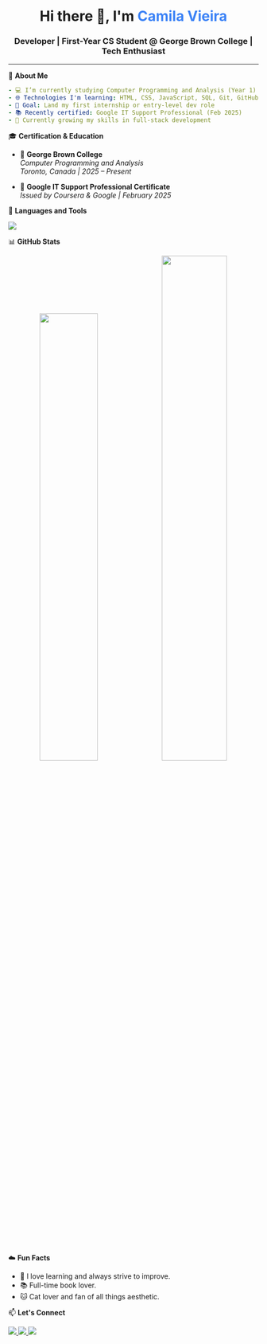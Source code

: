 <h1 align="center">Hi there 👋, I'm <span style="color:#3B82F6;">Camila Vieira</span></h1>
<h3 align="center">Developer | First-Year CS Student @ George Brown College | Tech Enthusiast</h3>

---

🌟 **About Me**  
```yaml
- 💻 I’m currently studying Computer Programming and Analysis (Year 1)
- 🌐 Technologies I'm learning: HTML, CSS, JavaScript, SQL, Git, GitHub
- 🎯 Goal: Land my first internship or entry-level dev role
- 📚 Recently certified: Google IT Support Professional (Feb 2025)
- 🌱 Currently growing my skills in full-stack development
```

🎓 **Certification & Education**

- 🏫 **George Brown College**  
  *Computer Programming and Analysis*  
  *Toronto, Canada | 2025 – Present*

- 📜 **Google IT Support Professional Certificate**  
  *Issued by Coursera & Google | February 2025*


💙 **Languages and Tools**
<p align="left"> <img src="https://skillicons.dev/icons?i=html,css,js,git,github,vscode,linux,bash" /> </p>

📊 **GitHub Stats**
<div align="center"> <img src="https://github-readme-stats.vercel.app/api?username=camivieira&theme=tokyonight&show_icons=true&hide_border=true&count_private=true" width="48%" /> <img src="https://github-readme-streak-stats.herokuapp.com?user=camivieira&theme=blueberry&hide_border=true" width="51%" /> </div>

☁️ **Fun Facts**
- 🧠 I love learning and always strive to improve.
- 📚 Full-time book lover.
- 🐱 Cat lover and fan of all things aesthetic.

📫 **Let's Connect**
<p align="left"> <a href="https://www.linkedin.com/in/camilavieira30/" target="_blank"> <img src="https://img.shields.io/badge/-LinkedIn-blue?style=for-the-badge&logo=linkedin&logoColor=white" /> </a> <a href="mailto:camilavieira.dev@hotmail.com"> <img src="https://img.shields.io/badge/-Email-blue?style=for-the-badge&logo=gmail&logoColor=white" /> </a> <a href="https://www.instagram.com/camila_v30" target="_blank"> <img src="https://img.shields.io/badge/-Instagram-blue?style=for-the-badge&logo=instagram&logoColor=white" /> </a></p>

